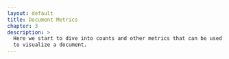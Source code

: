 ```yaml
---
layout: default
title: Document Metrics
chapter: 3
description: >
  Here we start to dive into counts and other metrics that can be used
  to visualize a document.
---
```

